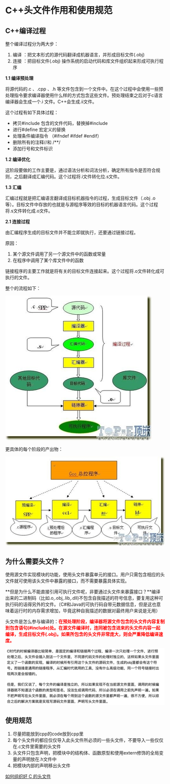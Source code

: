 # C++头文件作用和使用规范

## C++编译过程

整个编译过程分为两大步：

1. 编译 ：把文本形式的源代码翻译成机器语言，并形成目标文件(.obj)
2. 连接 ：把目标文件(.obj) 操作系统的启动代码和库文件组织起来形成可执行程序

**1.1 编译预处理**

将源代码的.c 、.cpp 、.h 等文件包含到一个文件中。在这个过程中会使用一些预处理指令要求编译器使用什么样的方式包含这些文件。预处理结束之后对于c语言编译器会生成一个.i 文件。C++会生成.ii文件。

这个过程有如下具体过程：

* 拷贝#include 包含的文件代码，替换掉#include
* 进行#define 宏定义的替换 
* 处理条件编译指令 （#ifndef #ifdef #endif）
* 删除所有的注释//和 /**/
* 添加行号和文件标识

**1.2 编译优化**

这阶段要做的工作主要是，通过语法分析和词法分析，确定所有指令是否符合规则，之后翻译成汇编代码。这个过程将.i文件转化位.s文件。

**1.3 汇编**

汇编过程就是把汇编语言翻译成目标机器指令的过程，生成目标文件（.obj .o等）。目标文件中存放的也就是与源程序等效的目标的机器语言代码。这个过程将.s文件转化成.o文件。

**2.1 连接过程**

由汇编程序生成的目标文件并不能立即就执行，还要通过链接过程。

原因：
  
  1. 某个源文件调用了另一个源文件中的函数或常量
  2. 在程序中调用了某个库文件中的函数

链接程序的主要工作就是将有关的目标文件连接起来。这个过程将.o文件转化成可执行的文件。

整个的流程如下：

![](./imgs/c_compile1.jpeg)

更具体的每个阶段的产出物：

![](./imgs/c_compile2.jpeg)

## 为什么需要头文件？

使用源文件实现模块的功能，使用头文件暴露单元的接口。用户只需包含相应的头文件就可使用该头文件中暴露的接口，而不需要暴露具体实现。

**但是为什么不能直接引用可执行文件呢，非要通过头文件来暴露接口？**编译出来的二进制码（比如.o,.obj,.lib,.dll)不包含自我描述的符号信息，要复用这种可执行码的话得另外的文件。（C#和Java的可执行码自带元数据信息，但是这也意味着运行时的内存需求增加，毕竟这种自我描述的数据对最终用户来说是无用）

头文件是怎么参与编译的：<font color='red'>**在预处理阶段，编译器将源文件包含的头文件内容复制到包含语句(#include)处。在源文件编译时，连同被包含进来的头文件内容一起编译，生成目标文件(.obj)。如果所包含的头文件非常庞大，则会严重降低编译速度。**</font>

![](./imgs/c_header.png)

## 使用规范 

1. 尽量把能放到cpp的code放到cpp里
2. 每个头文件的都应仅仅导入此头文件所必须的一些头文件，不要导入一些仅仅在.c文件里需要的头文件
3. 头文件只包含声明，把模块中的结构体、函数原型和使用extern修饰的全局变量的声明放在.h文件中
4. 把模块内部的声明移出头文件

[如何组织好 C 的头文件](https://reality0ne.com/how-to-struct-c-header-files/)
